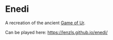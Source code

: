 # Enedi
A recreation of the ancient [Game of Ur](https://en.wikipedia.org/wiki/Royal_Game_of_Ur).

Can be played here: https://lenzls.github.io/enedi/
